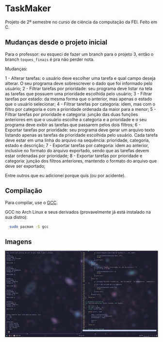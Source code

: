 # TaskMaker
Projeto de 2º semestre no curso de ciência da computação da FEI. Feito em C.
## Mudanças desde o projeto inicial

Para o professor: eu esqueci de fazer um branch para o projeto 3, então o branch `toques_finais` é pra não perder nota.

Mudanças:

1 - Alterar tarefas: o usuário deve escolher uma tarefa e qual campo deseja alterar. O seu programa deve sobrescrever o dado que foi informado pelo usuário;
2 - Filtrar tarefas por prioridade: seu programa deve listar na tela as tarefas que possuem uma prioridade escolhida pelo usuário;
3 - Filtrar tarefas por estado: da mesma forma que o anterior, mas apenas o estado que o usuário selecionar;
4 - Filtrar tarefas por categoria: idem, mas com o filtro por categoria e com a prioridade ordenada da maior para a menor;
5 - Filtrar tarefas por prioridade e categoria: junção das duas funções anteriores em que o usuário escolhe a categoria e a prioridade e o seu programa deve exibir as tarefas que passarem pelos dois filtros;
6 - Exportar tarefas por prioridade: seu programa deve gerar um arquivo texto listando apenas as tarefas da prioridade escolhida pelo usuário. Cada tarefa deve estar em uma linha do arquivo na sequência: prioridade, categoria, estado e descrição;
7 - Exportar tarefas por categoria: idem ao anterior, inclusive no formato do arquivo exportado, sendo que as tarefas devem estar ordenadas por prioridade;
8 - Exportar tarefas por prioridade e categoria: junção dos filtros anteriores, mantendo o formato do arquivo que deve ser exportado;

Entre outros que eu adicionei porque quis (ou por acidente).

## Compilação

Para compilar, use o [GCC](https://gcc.gnu.org/).

GCC no Arch Linux e seus derivados (provavelmente já está instalado na sua distro):
```bash
  sudo pacman -S gcc
```
## Imagens

![Meu desktop com um terminal rodando o programa e o outro rodando o nvim com código do programa](assets/desktop2.png)

